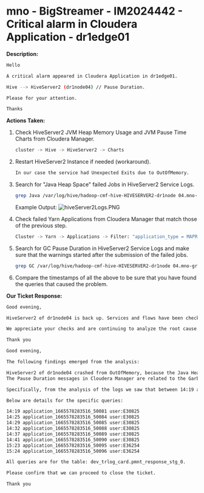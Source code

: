 # mno - BigStreamer - IM2024442 - Critical alarm in Cloudera Application - dr1edge01

<b>Description:</b>

```bash
Hello

A critical alarm appeared in Cloudera Application in dr1edge01.

Hive --> HiveServer2 (dr1node04) // Pause Duration.

Please for your attention.

Thanks
```

<b>Actions Taken:</b>

1. Check HiveServer2 JVM Heap Memory Usage and JVM Pause Time Charts from Cloudera Manager.

    ```bash
    cluster -> Hive -> HiveServer2 -> Charts
    ```

2. Restart HiveServer2 Instance if needed (workaround).

    ``` bash
    In our case the service had Unexpected Exits due to OutOfMemory. 
    ```

3. Search for "Java Heap Space" failed Jobs in HiveServer2 Service Logs.

    ```bash
    grep Java /var/log/hive/hadoop-cmf-hive-HIVESERVER2-dr1node 04.mno-gr.log.out
    ```

    Example Output:
    ![hiveServer2Logs.PNG](.media/hiveServer2Logs.PNG)

4. Check failed Yarn Applications from Cloudera Manager that match those of the previous step.

    ```bash
    Cluster -> Yarn -> Applications -> Filter: "application_type = MAPREDUCE"
    ```

5. Search for GC Pause Duration in HiveServer2 Service Logs and make sure that the warnings started after the submission of the failed jobs.

    ```bash
    grep GC /var/log/hive/hadoop-cmf-hive-HIVESERVER2-dr1node 04.mno-gr.log.out
    ```

6. Compare the timestamps of all the above to be sure that you have found the queries that caused the problem.

<b>Our Ticket Response:</b>

```bash
Good evening,

HiveServer2 of dr1node04 is back up. Services and flows have been checked and there is no problem at this time.

We appreciate your checks and are continuing to analyze the root cause.

Thank you
```

```bash
Good evening,

The following findings emerged from the analysis:

HiveServer2 of dr1node04 crashed from OutOfMemory, because the Java Heap Space was full.
The Pause Duration messages in Cloudera Manager are related to the Garbage Collector delay.

Specifically, from the analysis of the logs we saw that between 14:19 and 15:24, HiveServer2 of dr1node04 was called to manage 8 Queries which crashed with a Java Heap Space error. The GC started throwing warnings from 15:08, as it could not clean the memory of the above. The service crashed with an OutOfMemory error, restarted and returned to normal operation.

Below are details for the specific queries:

14:19 application_1665578283516_50081 user:E30825
14:25 application_1665578283516_50084 user:E30825
14:29 application_1665578283516_50085 user:E30825
14:32 application_1665578283516_50088 user:E30825
14:37 application_1665578283516_50089 user:E30825
14:41 application_1665578283516_50090 user:E30825
15:23 application_1665578283516_50095 user:E36254
15:24 application_1665578283516_50096 user:E36254

All queries are for the table: dev_trlog_card.pmnt_response_stg_0.

Please confirm that we can proceed to close the ticket.

Thank you
```
